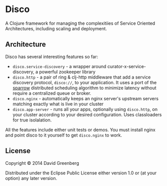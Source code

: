 # Disco

A Clojure framework for managing the complexitiies of Service Oriented Architectures, including scaling and deployment.

## Architecture

Disco has several interesting features so far:

* `disco.service-discovery` - a wrapper around curator-x-service-discovery, a powerful zookeeper library
* `disco.http` - a pair of ring & clj-http middleware that add a service discovery protocol, `disco://`, to your application. It uses a port of the [sparrow](http://people.csail.mit.edu/matei/papers/2013/sosp_sparrow.pdf) distributed scheduling algorithm to minimize latency without require a centralized queue or broker.
* `disco.nginx` - automatically keeps an nginx server's upstream servers matching exactly what is live in your cluster
* `disco.app-server` - runs all your apps, optionally using `disco.http`, on your cluster according to your desired configuration. Uses classloaders for true isolalation.


All the features include either unit tests or demos. You must install nginx and point disco to it yourself to get `disco.nginx` to work.


## License

Copyright © 2014 David Greenberg

Distributed under the Eclipse Public License either version 1.0 or (at
your option) any later version.
